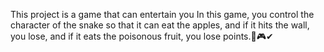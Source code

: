 This project is a game that can entertain you
In this game, you control the character of the snake so that it can eat the apples, and if it hits the wall, you lose, and if it eats the poisonous fruit, you lose points.🐍🎮✔
